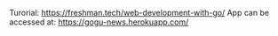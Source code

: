 Turorial: https://freshman.tech/web-development-with-go/
App can be accessed at: https://gogu-news.herokuapp.com/
